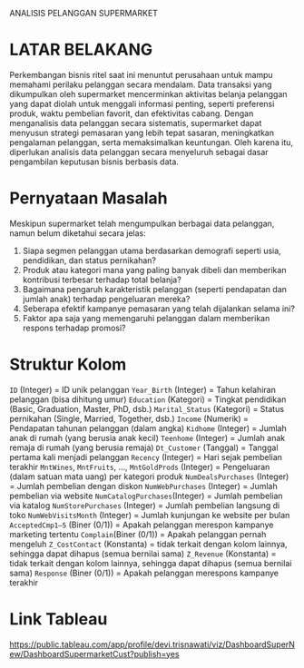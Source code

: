 ANALISIS PELANGGAN SUPERMARKET

# LATAR BELAKANG
Perkembangan bisnis ritel saat ini menuntut perusahaan untuk mampu memahami perilaku pelanggan secara mendalam. 
Data transaksi yang dikumpulkan oleh supermarket mencerminkan aktivitas belanja pelanggan yang dapat diolah untuk menggali informasi penting, seperti preferensi produk, waktu pembelian favorit, dan efektivitas cabang. 
Dengan menganalisis data pelanggan secara sistematis, supermarket dapat menyusun strategi pemasaran yang lebih tepat sasaran, meningkatkan pengalaman pelanggan, serta memaksimalkan keuntungan. 
Oleh karena itu, diperlukan analisis data pelanggan secara menyeluruh sebagai dasar pengambilan keputusan bisnis berbasis data.

# Pernyataan Masalah
Meskipun supermarket telah mengumpulkan berbagai data pelanggan, namun belum diketahui secara jelas:
1. Siapa segmen pelanggan utama berdasarkan demografi seperti usia, pendidikan, dan status pernikahan?
2. Produk atau kategori mana yang paling banyak dibeli dan memberikan kontribusi terbesar terhadap total belanja?
3. Bagaimana pengaruh karakteristik pelanggan (seperti pendapatan dan jumlah anak) terhadap pengeluaran mereka?
4. Seberapa efektif kampanye pemasaran yang telah dijalankan selama ini?
5. Faktor apa saja yang memengaruhi pelanggan dalam memberikan respons terhadap promosi?

# Struktur Kolom

`ID` (Integer) = ID unik pelanggan
`Year_Birth` (Integer) = Tahun kelahiran pelanggan (bisa dihitung umur)
`Education` (Kategori) = Tingkat pendidikan (Basic, Graduation, Master, PhD, dsb.)
`Marital_Status` (Kategori) = Status pernikahan (Single, Married, Together, dsb.)
`Income` (Numerik) = Pendapatan tahunan pelanggan (dalam angka)
`Kidhome` (Integer) = Jumlah anak di rumah (yang berusia anak kecil)
`Teenhome` (Integer) = Jumlah anak remaja di rumah (yang berusia remaja)
`Dt_Customer` (Tanggal) = Tanggal pertama kali menjadi pelanggan
`Recency` (Integer) = Hari sejak pembelian terakhir
`MntWines`, `MntFruits`, ..., `MntGoldProds` (Integer) = Pengeluaran (dalam satuan mata uang) per kategori produk
`NumDealsPurchases` (Integer) = Jumlah pembelian dengan diskon
`NumWebPurchases` (Integer) = Jumlah pembelian via website
`NumCatalogPurchases`(Integer) = Jumlah pembelian via katalog
`NumStorePurchases` (Integer) = Jumlah pembelian langsung di toko
`NumWebVisitsMonth` (Integer) = Jumlah kunjungan ke website per bulan
`AcceptedCmp1–5` (Biner (0/1)) = Apakah pelanggan merespon kampanye marketing tertentu
`Complain`(Biner (0/1)) = Apakah pelanggan pernah mengeluh
`Z_CostContact` (Konstanta) = tidak terkait dengan kolom lainnya, sehingga dapat dihapus (semua bernilai sama)
`Z_Revenue` (Konstanta) = tidak terkait dengan kolom lainnya, sehingga dapat dihapus (semua bernilai sama)
`Response` (Biner (0/1)) = Apakah pelanggan merespons kampanye terakhir

# Link Tableau
https://public.tableau.com/app/profile/devi.trisnawati/viz/DashboardSuperNew/DashboardSupermarketCust?publish=yes
